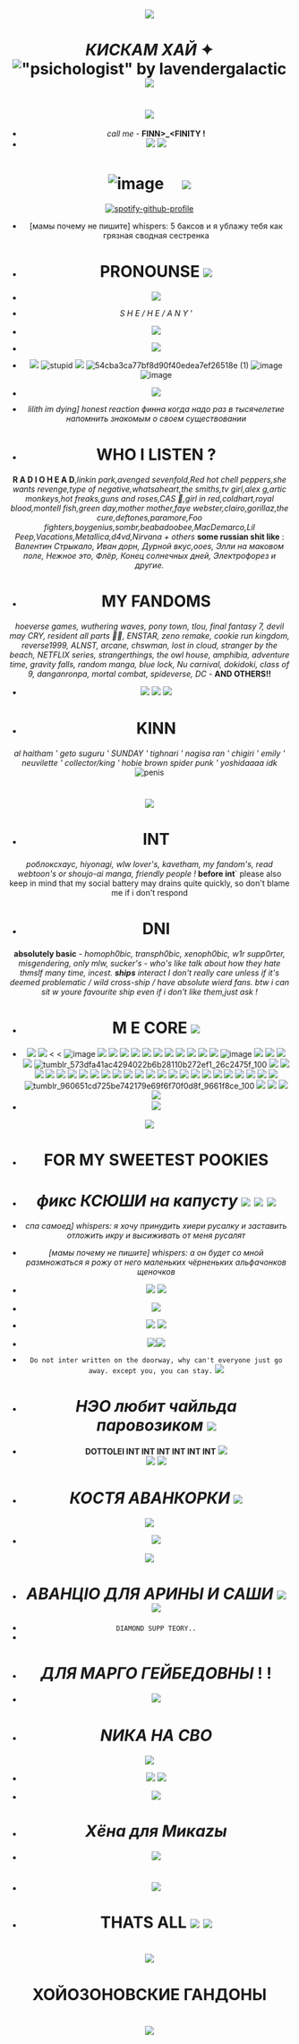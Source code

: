 <div align="center">  
  
  
# ![](https://64.media.tumblr.com/49832240dc434b1cf0de44090fa55009/b7819b87512a287e-50/s1280x1920/890423b0ad46cea5e7798e09e6a723a5e6860ac5.pnj)
# *КИСКАМ ХАЙ* ✦  !["psichologist" by lavendergalactic](https://files.catbox.moe/v8lzsd.gif) ![](https://64.media.tumblr.com/6bc0d30a188342a200824e1f4fb0a096/ec4e0e3064314d61-95/s75x75_c1/188099f20ab3d825c3862f7c5906fb6e409f355a.gifv)
# ![](https://64.media.tumblr.com/886b6f4623e78f3e25015b64dd82e889/397f7712f78dd980-a2/s1280x1920/c2571031d64b183e025c3a1695e1f5c2ee53d54b.pnj)
- *call me* -  **FINN>_<FINITY !** 
-  ![](https://64.media.tumblr.com/52d3b7e91b3af58d3cfa5ead417eee48/ced80b15706aa269-42/s250x400/7871e07bbebaf90ad5c0416c265742dacee2088f.gifv) ![](https://64.media.tumblr.com/f48d760e1a9f57eec987f6b878ccfc96/1925423831a33610-6c/s75x75_c1/d57771a61f134db3a85d9370c0906fd3074a4493.gifv)   
#  ![image](https://github.com/user-attachments/assets/0dc9f630-b7ed-4220-8b34-cc8a3039afb5)  ㅤ![](https://komarev.com/ghpvc/?username=inFinityguntothetemplexddd&style=for-the-badge&color=91bdeb&label=:3) 
[![spotify-github-profile](https://spotify-github-profile.kittinanx.com/api/view?uid=316lnypiwkemhvnq4warxp464fwm&cover_image=true&theme=natemoo-re&show_offline=false&background_color=121212&interchange=false&bar_color=ffffff&bar_color_cover=false)](https://github.com/kittinan/spotify-github-profile)                     
- [мамы почему не пишите] whispers: 5 баксов и я ублажу тебя как грязная сводная сестренка                                                                                                         
- # PRONOUNSE  ![](https://64.media.tumblr.com/9b4986897d09b591cf5819a9fa000855/b70054f22ba99afe-66/s75x75_c1/061e7bec393d59442ee5d3afb9303a8203190010.gifv)
- ![](https://64.media.tumblr.com/7a5d1c50b09be08a587345761c2be45a/8fa449870110a9e7-a3/s100x200/ff77ca99723ac344c94bdb23fed39160eec965bd.gifv) 
- *S H E / H E / A N Y*  '     
- ![](https://64.media.tumblr.com/abb10af1df427b2cc8a5914829b0a1c0/00fb8ddee1cc3f2b-a3/s75x75_c1/e83f2d16da79aab0280539d3a6cd135399c3b6f9.gifv)
- ![](https://64.media.tumblr.com/803987cfd4c4f065e7bcf9edabf6d189/17390c1c19cc6c29-76/s75x75_c1/a97a39f4328f8856db801c4e1a939511e15e0f98.gifv)
- ![](https://64.media.tumblr.com/26f69c621842612c8a907cfd1fd3be87/e018519d595eb0b7-8c/s75x75_c1/21661e5a0c041ad11e73d1c1ba22a383fd218851.gifv) ![stupid](https://github.com/user-attachments/assets/2958ef86-f30e-4a16-a284-9d5450d469b3) ![](https://64.media.tumblr.com/aa6df5045151b4c8314fcc2318cb5ed1/461cc38b10614ee7-62/s75x75_c1/b75646130aae60c29337ed512da92919aecb1c78.gifv) ![54cba3ca77bf8d90f40edea7ef26518e (1)](https://github.com/user-attachments/assets/dc49cf79-de7d-4982-adc7-eccf81610ead) ![image](https://github.com/user-attachments/assets/3af9797b-2018-407c-9bef-b65c26850e85) ![image](https://github.com/user-attachments/assets/90ed55e8-44a3-46ef-b3d3-4b93d703097d)
-  ![](https://64.media.tumblr.com/0d2f9a7eee84da53cfd393a90da72b14/473928ea48888009-5d/s250x400/b58a4626344f3608b7e61bd3e613b906fc9c0b62.pnj)
-  *lilith im dying] honest reaction финна когда надо раз в тысячелетие напомнить знакомым о своем существовании* 
  
- # WHO I LISTEN ? 
 **R A D I O H E A D**,*linkin park,avenged sevenfold,Red hot chell peppers,she wants revenge,type of negative,whatsaheart,the smiths,tv girl,alex g,artic monkeys,hot freaks,guns and roses,CAS 🤍,girl in red,coldhart,royal blood,montell fish,green day,mother mother,faye webster,clairo,gorillaz,the cure,deftones,paramore,Foo fighters,boygenius,sombr,beabadoobee,MacDemarco,Lil Peep,Vacations,Metallica,d4vd,Nirvana + others*
 **some russian shit like** : *Валентин Стрыкало, Иван дорн, Дурной вкус,ooes, Элли на маковом поле, Нежное это, Флëр, Конец солнечных дней, Электрофорез и другие.*
                                                               
- # MY FANDOMS 
 *hoeverse games, wuthering waves, pony town, tlou, final fantasy 7, devil may CRY, resident all parts 🤍🤍, ENSTAR, zeno remake, cookie run kingdom, reverse1999, ALNST, arcane, chswman, lost in cloud, stranger by the beach, NETFLIX series, strangerthings, the owl house, amphibia, adventure time, gravity falls, random manga, blue lock, Nu carnival, dokidoki, class of 9, danganronpa, mortal combat, spideverse, DC* - **AND OTHERS!!**
- ![](https://64.media.tumblr.com/acdb64e755a066c2c0b2d5c5a324580d/5f9ed5b1378f8ada-45/s100x200/cda82deb8fe92fb538d4b99672c4c05991d0dc21.pnj) ![](https://64.media.tumblr.com/f04d2340b39aee1ecec6f9dd0d236cf4/87121c68522c0be2-b7/s100x200/f0f7884d7c0e69efad658bbbba8d128d036a23d1.gifv) ![](https://64.media.tumblr.com/7e3851edaf934bdf90c4e477bbf39c92/ff58a3af22f3bbb7-65/s100x200/b47f0f6bcee75a19770a2e78967b2a6964089d5d.pnj)
- # KINN
 *al haitham ' geto suguru ' SUNDAY ' tighnari ' nagisa ran ' chigiri ' emily ' neuvilette ' collector/king ' hobie brown spider punk ' yoshidaaaa  idk*
 ![penis](https://github.com/user-attachments/assets/95460ac7-f801-418a-88fd-3239455470ca)
# ![](https://64.media.tumblr.com/e389b5067f0944dfbd1d2ec7ab55bb38/2bfccfaf01ea3a48-76/s400x600/79e938ce782d6ae281b8f3ad60e2cec413695c2c.gifv)
-  # INT
 *роблоксхаус, hiyonagi, wlw lover's, kavetham, my fandom's, read webtoon's or shoujo-ai manga, friendly people !*
**before int**` please also keep in mind that my social battery may drains quite quickly, so don't blame me if i don't respond
<div align="center">                                                                           
  
 - # DNI 
   
  **absolutely basic** - *homoph0bic, transph0bic, xenoph0bic, w1r supp0rter, misgendering, only mlw, sucker's - who's like talk about how they hate thmslf many time, incest.     **ships** interact I don't really care unless if it's deemed problematic / wild cross-ship / have absolute wierd fans. btw i can sit w youre favourite ship even if i don't like them,just ask !*


 
- # M E CORE  ![](https://64.media.tumblr.com/c822707d39738cfa3fc9a45617ffb03c/62eb575343bf36a6-bc/s250x400/0a9c4492e9b4fa8d3f4152b07ef06dabd5a4cd16.gifv)
- ![](https://64.media.tumblr.com/0e722c87b69fbcffb172188d6431a4af/83a084a1127d896a-07/s1280x1920/d9662be9efec99ac57ac84909a99c793e44c1f36.pnj)
![](https://64.media.tumblr.com/8fcbe58cae41292d6664bda8011d6f16/c8cdcb5b50d5741f-b4/s100x200/9dce5aa59d2a4f7d136a934db32a84ae2c50b429.gifv)  < < ![image](https://github.com/user-attachments/assets/9b5da588-75a6-48db-96c4-2a7cf73c9a76) ![](https://64.media.tumblr.com/07b223242ecbcb73568985501fb04fe9/050b1064c6f1ba59-5b/s100x200/18c72d58f52554c7ff19cedc0002ba8a9c6bfda6.pnj)
 ![](https://64.media.tumblr.com/6c53355ccb7b507bbac998b13b55211c/3a2d604f6c5dca65-e5/s100x200/72486c051c5fdfeec0b4013a1ea850be90da72d1.gifv)
![](https://64.media.tumblr.com/8d4542677651c27eeb78d37d90baa3cd/a275af98f60f2295-3e/s250x400/8c76c475a551b5ab5b93f6e8173d0b530cbad0db.gifv) ![](https://64.media.tumblr.com/0fa4779c65798772d92035f4d65e436e/a275af98f60f2295-fd/s250x400/90ce6b29422177617cfeded7cbf1c91dd183a18e.gifv) ![](https://64.media.tumblr.com/658fc35774bd2aa182dee864099764bc/3d80be896f3a3b56-c7/s100x200/1082a9ef6fa8f76a592ca0b6dfc54c36561f0f68.gifv) ![](https://64.media.tumblr.com/fab79240cd089a68a9cd46c774d3ed21/b9eb31d949f80c35-f3/s100x200/5ac0e79208b6ba8f7f6a68cd275ba6b9ff641cc3.gifv) ![](https://64.media.tumblr.com/1cd3ff23fc7ea9e2968bb4942ffa195d/6afe40154504e848-6c/s100x200/e8be2eb039a72de9d7f4a952c17bcb690458bcc6.pnj) ![](https://64.media.tumblr.com/0c48e1aaad93174765d309d503a22478/ce0aac468e4f00d7-f1/s100x200/711862850948cec922804309f6b529e0ccd4789b.gifv)
![](https://64.media.tumblr.com/30b67a9beedd2f7f06cab3994bacc916/7b1a232135d766dc-e3/s100x200/2539ef03b7949fa69b6c83b888644857ab576382.pnj)
![](https://64.media.tumblr.com/fefb68b3e584878d213ef33207193dd2/d13331d3d6518875-70/s100x200/31dc1ae9546dba6b93411969a193c2695ec0c71a.pnj)
![](https://64.media.tumblr.com/3b1bb20e1b0974777a638f91ab988642/aa3450e73c80eefc-85/s100x200/1b87e7cb97f483cbb6b99b04fcae028b00489065.gifv) ![image](https://github.com/user-attachments/assets/39cd9fa8-642e-4047-9dc6-c651b6a9f5c2) 
  ![](https://64.media.tumblr.com/555771d47537881962e1086fa5f0cdce/3ed0a247c1f0a4cb-e0/s100x200/33aaefe5d8057d989667130602f9ae38877578b2.pnj) ![](https://64.media.tumblr.com/4f6482c28dcd655474c35016568c2614/eb944e06e4e7a5c5-16/s100x200/5502406862452be0616c905213916d2666bf1c5a.gifv) ![](https://64.media.tumblr.com/742b8e554e3f882a0b4fb1e2809cc990/a5fb0a01d05599b0-17/s100x200/e54c06a29b80f449ed7182798c6ebe9e5a8dda2c.pnj) ![](https://64.media.tumblr.com/241c3d2f5b350011938a4d0f785481f3/8262eaba3b7555e8-a1/s100x200/42d90a84e06477b8021b3ef8d1036046d04cd97f.pnj) ![tumblr_573dfa41ac4294022b6b28110b272ef1_26c2475f_100](https://github.com/user-attachments/assets/a3336b2b-296c-48bb-8f65-5647206dd2f7)  ![](https://64.media.tumblr.com/b5a876687463ce1a9996727af3e6ab3c/3ed0a247c1f0a4cb-f3/s100x200/efccbae1865167574242339b036b6626d7063f19.gifv) ![](https://64.media.tumblr.com/567010ced60bd43c0f3274f14af89b90/3ed0a247c1f0a4cb-b2/s100x200/284eb94f4caf385897fdd10e3c4a571dc95da7e7.gifv) ![](https://64.media.tumblr.com/69df3c4b9639302da72197faa756764f/aa3450e73c80eefc-db/s100x200/8afa230fefde29225bda4a76c61b412b459634a6.gifv) ![](https://64.media.tumblr.com/bd515a0b2fa05055882e015f616e605b/c8cdcb5b50d5741f-e0/s100x200/d1b8f1696b8b3f5f9c49cf422abcedfbca580f59.gifv) ![](https://64.media.tumblr.com/1d35d0a2564ffa25b9cef1d8574babab/c8cdcb5b50d5741f-6c/s100x200/5fc891f7c9beb4052342037e7355e1df33b15aa7.gifv) ![](https://64.media.tumblr.com/a6c908e5035ee985e335fc68ad7474a2/1c34860d32569062-f9/s250x400/f3cb7a10ec4727850faba57265f7891943f6c7d7.gifv)  ![](https://64.media.tumblr.com/5071f8f621d1437c4a02857b8f3170a7/d13331d3d6518875-58/s100x200/0a3840ea4b777f5162637278c14b583b171a5dbb.pnj)  ![](https://64.media.tumblr.com/31bb206ad426890eda9f14352e33ad7f/c456749ad3903c2a-13/s100x200/044e2764cf3720671551051e83927b6a02ab3e1f.gifv) ![](https://64.media.tumblr.com/142f3dd4df0bfc47c8a782ffedae93ac/c456749ad3903c2a-ca/s100x200/048f5a3e9454cee432ca5662cbfd98e90e3d3b3f.gifv) ![](https://64.media.tumblr.com/194a43368f2977fcc1394c084f601e0d/634478afc53407d6-68/s100x200/0e7d81bd8955398f60b37f55c30a20dd32d50989.pnj)   ![](https://64.media.tumblr.com/73e124a0a139f6e0a602bab2bc99dadb/2099072fe6df616a-90/s100x200/f06cdaed0db665dc32f6bb16ac897a477cc8a774.pnj) ![](https://64.media.tumblr.com/3e79fb48d7cf966f4627602d97cf35cb/546d3f0269288f98-fd/s100x200/8ea88d8848614c1ca942a7a213b2f4e003d39e22.pnj) ![](https://64.media.tumblr.com/02d46eff741f138ae324ec54543ece48/5773fcd89f301f24-27/s250x400/045ee54af60ff665977b1475537a1e8fcc8e6cbd.gifv) ![](https://64.media.tumblr.com/a45433e602baec7cab074adec9bf2080/2392e7c1f6f7c3e5-6e/s100x200/cb5805aa5613d25b83bf65eb821a49561642a4c8.pnj) ![](https://64.media.tumblr.com/100e301f265b9a7dff6cde2af5907800/c35b95fb69cd6ee2-c1/s100x200/49467ebbc48ff95c9e352b38f011b3aed76760be.jpg)  ![](https://64.media.tumblr.com/1d7839fde9ef43de744cc35d85c4a5dd/198b82be58eb73d2-9e/s100x200/21ecc1868a824146ef5765b6fa6bd13d25d78606.gifv) ![](https://64.media.tumblr.com/162b09f0be856c37840943e08357a3ca/b36bad1a2ec865d2-ec/s100x200/5b33ad1b172dafa4831b6d72db868722a381bf76.gifv) ![](https://64.media.tumblr.com/07e75aba2eacb94d5a9c36ccd18dbbf3/dd4d01d54cb125c4-2b/s100x200/342fea1af0e50c7afc3e310dc1a2b827819c30d1.pnj) ![](https://64.media.tumblr.com/b52d84bea0285b7b5352567336049243/dd4d01d54cb125c4-ff/s100x200/85849efadee2d3436511efd84546405d9e39530d.pnj) ![](https://64.media.tumblr.com/8180e4071fb98a4a04c5cfa899c51ad1/3545491f76aad539-a6/s100x200/c1c517c3ed66d35e3d7021a0f3c00387c63c55d6.gifv)  ![](https://64.media.tumblr.com/b8eb12d896fe33492cbcdd9d7250e61a/5639e40b7fa287be-9f/s250x400/ef1ffe90951f3799bf9c9fbedf2d112a53b998ac.pnj) ![](https://64.media.tumblr.com/6846d3d49f3a80664feca01b746d6a1a/e53b29276f3389f7-da/s250x400/521ff594d5b45b3c25ebbe0228bb7ba1d3081e79.gifv) ![](https://64.media.tumblr.com/24344fb333d48b2a29e7945248a8d779/da303b7e756d13c0-4f/s100x200/4c499fed2b20f66ba27b525a24fc8dda7a6c6dd5.gifv) ![](https://64.media.tumblr.com/ff84875d74cb2b18a7c52a4d90546e95/e53b29276f3389f7-3a/s250x400/86f2d44c79d7d1178897b0be5e188ebc3c7f2f52.gifv) ![tumblr_960651cd725be742179e69f6f70f0d8f_9661f8ce_100](https://github.com/user-attachments/assets/da334b74-e940-4213-9c9c-9a8365a7635e) ![](https://64.media.tumblr.com/11754dba208a0b89b8f4f10aa92f3304/430287f45c8133f7-5a/s100x200/eb649da05b5db825d224c96a6f00c0722bbf7e1d.gifv)   ![](https://64.media.tumblr.com/17e7f51e27c14f4360739a4113306e51/473928ea48888009-16/s100x200/4a5cf44a6826e8a31ad60bdfcd9598dac73eddeb.jpg) ![](https://64.media.tumblr.com/5d052969c336705a9e00712f79998d5b/70199db9eea296dd-33/s100x200/d855ac25757c74921917d51acfc5fe93ab33a508.pnj) 
  ![](https://64.media.tumblr.com/ea4eb26ce1c0ce638067f99efe9178c0/ccb6332a8fea02c1-54/s100x200/e1e0b96de486764a240c15c17c8c7acba56e1683.pnj)
- ![](https://64.media.tumblr.com/f05ac117c2fe14e29c2541cbc42de7f0/7888016433cd22c5-77/s640x960/577af0589fe65670a9114f66e26da8d9f4905ae9.gifv)

 ![](https://64.media.tumblr.com/5fa8bbb9c7be844eb4bddd15aec31ae8/025e09ed06cb7254-d7/s400x600/874ea42ba04d8242a2935f5622d398762850ce81.pnj)                                                    
 
 - # FOR MY SWEETEST POOKIES
 

- # *фикс КСЮШИ на капусту* ![](https://64.media.tumblr.com/c91561bef16f3ae1a90be300a16904e3/e00fb671dc1925c4-4c/s100x200/f926a5c2944550fcf86047d0698ab5e17f87398f.gifv) ![](https://64.media.tumblr.com/8ef74776c2e6b1f6590626ba21642566/b9bcd6f144c63428-f7/s100x200/aecfccc7702b08063d96a7d059f748dbadfffb7b.pnj)  ![](https://64.media.tumblr.com/ed9e0b63c09c31697b1eac13c92d218c/b9bcd6f144c63428-f0/s100x200/1a8eb4d85257e4cfaba03c4b186aa24b689f1e14.pnj)
- *спа самоед] whispers: я хочу принудить хиери русалку и заставить отложить икру и высиживать от меня русалят*
- *[мамы почему не пишите] whispers: а он будет со мной размножаться я рожу от него маленьких чёрненьких альфачонков щеночков*
- ![](https://64.media.tumblr.com/b1d74082fb4c1c08136a46ce3a915fda/35784feea8ad6d6c-9a/s640x960/79e6c31afe934511ee227f3dd626999a000b048b.pnj)
![](https://64.media.tumblr.com/b9c593e41b4cb104355a381caf4a934d/04250da736e1930d-ab/s640x960/74da84032c8830ce9ef500c0f5304c3f4a1a719d.gifv) 
-  ![](https://64.media.tumblr.com/bb13d3bff88611e17f04de99520ec404/3e83dfa3b8ae5f84-bb/s400x600/61ef58037d955d2a4dac11ef454edc749e33d033.pnj)
-  ![](https://64.media.tumblr.com/cc1a1a07e4f111d8d2176b44ed53a3fe/f207816314d41ee4-ea/s400x600/e723968afb54ee95025a342845a314489cec892d.jpg) ![](https://64.media.tumblr.com/51d1ba0093343962c345d350cb1ea1be/12e67ff32a969332-fc/s1280x1920/8dc33151da87ccb8a38cca8a5f837d8745c9ad8e.pnj)
-   ![](https://64.media.tumblr.com/b1b395fb470a4d02864d740ea4efe78c/c52d97ebe0e27f27-d3/s500x750/d1dcdb382dd310151442ba6a56ec14dcdc03ef30.pnj)![](https://64.media.tumblr.com/a584e380a29bcbc0d628bf9fbdf07aa3/c52d97ebe0e27f27-27/s500x750/13780316cf46b9f6b207242358b689fc9a7b0af8.pnj)
- ` Do not inter written on the doorway, why can't everyone just go away. except you, you can stay. `
![](https://64.media.tumblr.com/f0774050c4d772abcf114fafd5e86047/35784feea8ad6d6c-9d/s640x960/a0a19fb1e1d2a493f029743aa93effc92a634e7d.pnj)

- # *НЭО любит чайльда паровозиком*  ![](https://64.media.tumblr.com/3965659a9ae196fab06e02ee2ab00fa7/0eb6c0ca0f0e4b92-7c/s75x75_c1/a05e640e81884defe1cf9b480dc33c1307496e83.gifv)
- **DOTTOLEI INT INT INT INT INT INT**
![](https://64.media.tumblr.com/f6a13d4884611aa2e4d13f274eb97ca2/caf96ee0a141d618-51/s1280x1920/fefbd7b2ed0d713cf3db3ec3d0ed246a95e2396c.pnj)   
 ![](https://64.media.tumblr.com/e4e5bbb3342ae8c98fc27a657476433e/0d148052dd40b737-a7/s1280x1920/eb1076b9dc10bcac04cd23bdbaff230c4b1aa6b4.pnj)  ![](https://64.media.tumblr.com/575ff8913c69c1b4aa37456ff80a068f/caf96ee0a141d618-16/s1280x1920/279748edcff9abee144bf68b3cf4949762886665.pnj) 

- # *КОСТЯ АВАНКОРКИ* ![](https://64.media.tumblr.com/8f131e7076b94d48e8854a7443b4996d/5826926a3a081544-20/s75x75_c1/5df7143554e707e06c3bbbba3d92aede17e55d3a.gifv)
![](https://64.media.tumblr.com/1f86cd65e27f7c08e25e43fe46f6b222/1a4488c191311bd6-2a/s1280x1920/65bc6cb1aa394b37b76ad76b505e62049513efcb.pnj)

- ![](https://64.media.tumblr.com/de639b8fb3ae2676e137741cc709f03c/17027e5e4f4ad458-3c/s400x600/c14a1bae8f23e952f7e6b57b65276d24bd44fa74.pnj)

![](https://64.media.tumblr.com/d7bfa88577d8a7480b40e0ed435d364f/385d9e6bdabc9a73-64/s1280x1920/229c58e9beb2d3e3b2b94578dc2e6f16bfa0e6e8.pnj)
 
- # *АВАНЦIО ДЛЯ АРИНЫ И САШИ* ![](https://64.media.tumblr.com/5392c826e46fb4c30467e099aed3d95b/bf70ded9225faad7-bd/s75x75_c1/bedf0467604682f47f1fcf137f2f61b0742e36d6.gifv)   ![](https://64.media.tumblr.com/a1b8448cfb08d672029e2e858919021b/d66de075ce1218fe-64/s2048x3072/a8f00ce20b676bbcc6ddac41bb402836ed60ab2f.pnj)
- ` DIAMOND SUPP TEORY.. `
- 
- # *ДЛЯ МАРГО ГЕЙБЕДОВНЫ* ! ! 
-  ![](https://64.media.tumblr.com/d28c6a0f9d75de78e29d8ebf3702a233/3ac04bf7703eb82d-11/s1280x1920/6b5204d2d720539cea2c9394ad8aa7f98b65fdf5.pnj)
-  # *NИКА НА СВО*
 ![](https://64.media.tumblr.com/89fed7afddd407dae2dc355c0dead463/ab97f3b6e11b09bd-f6/s1280x1920/4f40ed606132435351635afea4bd83a263db5ec5.pnj)
-  ![](https://64.media.tumblr.com/cf6754b4a110bfa80acd0949cc0d1f90/42ad9870bfe5f055-ae/s400x600/a2d10e550648a5adda6257feb842009f697014c8.gifv)
 ![](https://64.media.tumblr.com/89fed7afddd407dae2dc355c0dead463/ab97f3b6e11b09bd-f6/s1280x1920/4f40ed606132435351635afea4bd83a263db5ec5.pnj) 
-   ![](https://64.media.tumblr.com/3d326686714dbba6f6e4f99727e99431/ac60f0fb608318f4-73/s2048x3072/1b3c1c539c42c8c485ca66295a619f58a857a6d1.jpg)

- # *Хëна для Микаzы*
- ![](https://64.media.tumblr.com/7262a1a2dbe765e704e5ff4d2001343f/a7de47c4236e2955-8c/s1280x1920/5e8470d3838975f841563a91dd704bb28dc9fcaa.pnj)

- # ![](https://64.media.tumblr.com/aba4ad33b8c5bed19c705a696e4bb50a/b2f6621330b9688b-47/s250x400/11a33049134edc8a79b853a9e9f55c94dc09d214.gifv)


- # THATS ALL ![](https://64.media.tumblr.com/ba0e32669f96ddc2fd8c72fc30251eda/ce6e3d46a9820ef3-8a/s250x400/2e3db6aef6d6e048fe27daf1789a64e8e1444564.pnj) ![](https://64.media.tumblr.com/65b6b63b4d2a85d70e0efe6b1686b5b4/9f08db4a6bc68ebd-b0/s1280x1920/4fc8c62ab8d2f86fbff1dfd544d26ce767296138.pnj)
# ![](https://64.media.tumblr.com/e0db40bbad678f4ed81baec692126930/60e59f40179d3091-b2/s2048x3072/365ba73788b016a4705bcbe0d63c2179fae5a65c.pnj)
# ХОЙОЗОНОВСКИЕ ГАНДОНЫ
# ![](https://64.media.tumblr.com/0d5b0b93c03b493074066aece6bb9545/397f7712f78dd980-38/s1280x1920/6b49a711e3301d88a80da0dc9bb2577bb00ae834.pnj)
